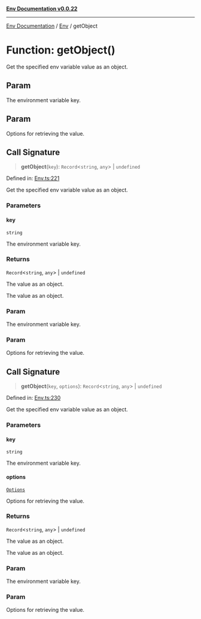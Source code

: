 [**Env Documentation v0.0.22**](../../README.md)

***

[Env Documentation](../../modules.md) / [Env](../README.md) / getObject

# Function: getObject()

Get the specified env variable value as an object.

## Param

The environment variable key.

## Param

Options for retrieving the value.

## Call Signature

> **getObject**(`key`): `Record`\<`string`, `any`\> \| `undefined`

Defined in: [Env.ts:221](https://github.com/stonemjs/env/blob/320b081e7574fcb1610bef7c2b4d7c8fcf9f9dd5/src/Env.ts#L221)

Get the specified env variable value as an object.

### Parameters

#### key

`string`

The environment variable key.

### Returns

`Record`\<`string`, `any`\> \| `undefined`

The value as an object.

The value as an object.

### Param

The environment variable key.

### Param

Options for retrieving the value.

## Call Signature

> **getObject**(`key`, `options`): `Record`\<`string`, `any`\> \| `undefined`

Defined in: [Env.ts:230](https://github.com/stonemjs/env/blob/320b081e7574fcb1610bef7c2b4d7c8fcf9f9dd5/src/Env.ts#L230)

Get the specified env variable value as an object.

### Parameters

#### key

`string`

The environment variable key.

#### options

[`Options`](../../declarations/interfaces/Options.md)

Options for retrieving the value.

### Returns

`Record`\<`string`, `any`\> \| `undefined`

The value as an object.

The value as an object.

### Param

The environment variable key.

### Param

Options for retrieving the value.
